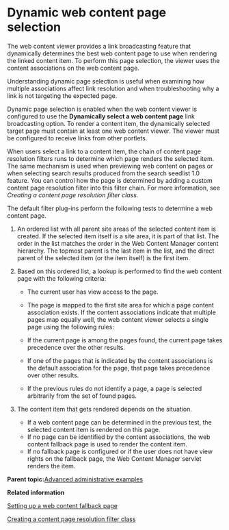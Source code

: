 # Dynamic web content page selection 

The web content viewer provides a link broadcasting feature that dynamically determines the best web content page to use when rendering the linked content item. To perform this page selection, the viewer uses the content associations on the web content page.

Understanding dynamic page selection is useful when examining how multiple associations affect link resolution and when troubleshooting why a link is not targeting the expected page.

Dynamic page selection is enabled when the web content viewer is configured to use the **Dynamically select a web content page** link broadcasting option. To render a content item, the dynamically selected target page must contain at least one web content viewer. The viewer must be configured to receive links from other portlets.

When users select a link to a content item, the chain of content page resolution filters runs to determine which page renders the selected item. The same mechanism is used when previewing web content on pages or when selecting search results produced from the search seedlist 1.0 feature. You can control how the page is determined by adding a custom content page resolution filter into this filter chain. For more information, see *Creating a content page resolution filter class.*

The default filter plug-ins perform the following tests to determine a web content page.

1.  An ordered list with all parent site areas of the selected content item is created. If the selected item itself is a site area, it is part of that list. The order in the list matches the order in the Web Content Manager content hierarchy. The topmost parent is the last item in the list, and the direct parent of the selected item \(or the item itself\) is the first item.
2.  Based on this ordered list, a lookup is performed to find the web content page with the following criteria:

    -   The current user has view access to the page.
    -   The page is mapped to the first site area for which a page content association exists.
    If the content associations indicate that multiple pages map equally well, the web content viewer selects a single page using the following rules:

    -   If the current page is among the pages found, the current page takes precedence over the other results.
    -   If one of the pages that is indicated by the content associations is the default association for the page, that page takes precedence over other results.
    -   If the previous rules do not identify a page, a page is selected arbitrarily from the set of found pages.
3.  The content item that gets rendered depends on the situation.
    -   If a web content page can be determined in the previous test, the selected content item is rendered on this page.
    -   If no page can be identified by the content associations, the web content fallback page is used to render the content item.
    -   If no fallback page is configured or if the user does not have view rights on the fallback page, the Web Content Manager servlet renders the item.

**Parent topic:**[Advanced administrative examples ](../wcm/wcm_delivery_advanced.md)

**Related information**  


[Setting up a web content fallback page ](../admin-system/mp_wcm_fallback.md)

[Creating a content page resolution filter class ](../wcm/wcm_dev_api_page_resolution.md)

